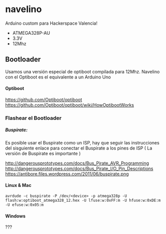 # navelino

Arduino custom para Hackerspace Valencia!
* ATMEGA328P-AU
* 3.3V
* 12Mhz

## Bootloader

Usamos una versión especial de optiboot compilada para 12Mhz.
Navelino con el Optiboot es el equivalente a un Arduino Uno

#### Optiboot

https://github.com/Optiboot/optiboot
https://github.com/Optiboot/optiboot/wiki/HowOptibootWorks

### Flashear el Bootloader

##### Buspirate:

Es posible usar el Buspirate como un ISP, hay que seguir las instrucciones del sisguiente enlace para conectar el Buspirate a los pines de ISP ( La versión de Buspirate es importante )

http://dangerousprototypes.com/docs/Bus_Pirate_AVR_Programming
http://dangerousprototypes.com/docs/Bus_Pirate_I/O_Pin_Descriptions
https://antibore.files.wordpress.com/2011/06/buspirate.png

#### Linux & Mac

```
avrdude -c buspirate -P /dev/<device> -p atmega328p -U flash:w:optiboot_atmega328_12.hex -U lfuse:w:0xFF:m -U hfuse:w:0xDE:m -U efuse:w:0x05:m
```

#### Windows

???
